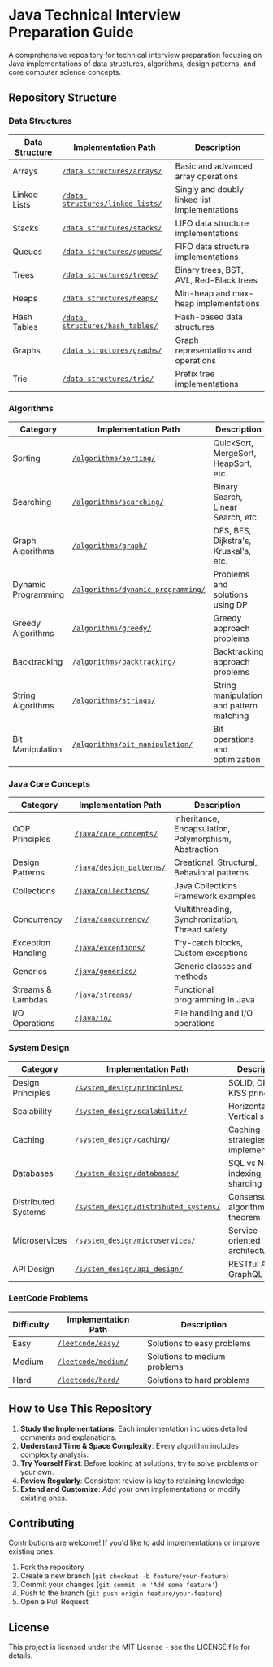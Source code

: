 # Java Technical Interview Preparation Guide

A comprehensive repository for technical interview preparation focusing on Java implementations of data structures, algorithms, design patterns, and core computer science concepts.

## Repository Structure

### Data Structures
| Data Structure | Implementation Path | Description |
|----------------|---------------------|-------------|
| Arrays | [`/data structures/arrays/`](/Volumes/WorkStation/project-X/data%20structures/arrays/) | Basic and advanced array operations |
| Linked Lists | [`/data structures/linked_lists/`](/Volumes/WorkStation/project-X/data%20structures/linked_lists/) | Singly and doubly linked list implementations |
| Stacks | [`/data structures/stacks/`](/Volumes/WorkStation/project-X/data%20structures/stacks/) | LIFO data structure implementations |
| Queues | [`/data structures/queues/`](/Volumes/WorkStation/project-X/data%20structures/queues/) | FIFO data structure implementations |
| Trees | [`/data structures/trees/`](/Volumes/WorkStation/project-X/data%20structures/trees/) | Binary trees, BST, AVL, Red-Black trees |
| Heaps | [`/data structures/heaps/`](/Volumes/WorkStation/project-X/data%20structures/heaps/) | Min-heap and max-heap implementations |
| Hash Tables | [`/data structures/hash_tables/`](/Volumes/WorkStation/project-X/data%20structures/hash_tables/) | Hash-based data structures |
| Graphs | [`/data structures/graphs/`](/Volumes/WorkStation/project-X/data%20structures/graphs/) | Graph representations and operations |
| Trie | [`/data structures/trie/`](/Volumes/WorkStation/project-X/data%20structures/trie/) | Prefix tree implementations |

### Algorithms
| Category | Implementation Path | Description |
|----------|---------------------|-------------|
| Sorting | [`/algorithms/sorting/`](/Volumes/WorkStation/project-X/algorithms/sorting/) | QuickSort, MergeSort, HeapSort, etc. |
| Searching | [`/algorithms/searching/`](/Volumes/WorkStation/project-X/algorithms/searching/) | Binary Search, Linear Search, etc. |
| Graph Algorithms | [`/algorithms/graph/`](/Volumes/WorkStation/project-X/algorithms/graph/) | DFS, BFS, Dijkstra's, Kruskal's, etc. |
| Dynamic Programming | [`/algorithms/dynamic_programming/`](/Volumes/WorkStation/project-X/algorithms/dynamic_programming/) | Problems and solutions using DP |
| Greedy Algorithms | [`/algorithms/greedy/`](/Volumes/WorkStation/project-X/algorithms/greedy/) | Greedy approach problems |
| Backtracking | [`/algorithms/backtracking/`](/Volumes/WorkStation/project-X/algorithms/backtracking/) | Backtracking approach problems |
| String Algorithms | [`/algorithms/strings/`](/Volumes/WorkStation/project-X/algorithms/strings/) | String manipulation and pattern matching |
| Bit Manipulation | [`/algorithms/bit_manipulation/`](/Volumes/WorkStation/project-X/algorithms/bit_manipulation/) | Bit operations and optimization |

### Java Core Concepts
| Category | Implementation Path | Description |
|----------|---------------------|-------------|
| OOP Principles | [`/java/core_concepts/`](/Volumes/WorkStation/project-X/java/core_concepts/) | Inheritance, Encapsulation, Polymorphism, Abstraction |
| Design Patterns | [`/java/design_patterns/`](/Volumes/WorkStation/project-X/java/design_patterns/) | Creational, Structural, Behavioral patterns |
| Collections | [`/java/collections/`](/Volumes/WorkStation/project-X/java/collections/) | Java Collections Framework examples |
| Concurrency | [`/java/concurrency/`](/Volumes/WorkStation/project-X/java/concurrency/) | Multithreading, Synchronization, Thread safety |
| Exception Handling | [`/java/exceptions/`](/Volumes/WorkStation/project-X/java/exceptions/) | Try-catch blocks, Custom exceptions |
| Generics | [`/java/generics/`](/Volumes/WorkStation/project-X/java/generics/) | Generic classes and methods |
| Streams & Lambdas | [`/java/streams/`](/Volumes/WorkStation/project-X/java/streams/) | Functional programming in Java |
| I/O Operations | [`/java/io/`](/Volumes/WorkStation/project-X/java/io/) | File handling and I/O operations |

### System Design
| Category | Implementation Path | Description |
|----------|---------------------|-------------|
| Design Principles | [`/system_design/principles/`](/Volumes/WorkStation/project-X/system_design/principles/) | SOLID, DRY, KISS principles |
| Scalability | [`/system_design/scalability/`](/Volumes/WorkStation/project-X/system_design/scalability/) | Horizontal vs Vertical scaling |
| Caching | [`/system_design/caching/`](/Volumes/WorkStation/project-X/system_design/caching/) | Caching strategies and implementations |
| Databases | [`/system_design/databases/`](/Volumes/WorkStation/project-X/system_design/databases/) | SQL vs NoSQL, indexing, sharding |
| Distributed Systems | [`/system_design/distributed_systems/`](/Volumes/WorkStation/project-X/system_design/distributed_systems/) | Consensus algorithms, CAP theorem |
| Microservices | [`/system_design/microservices/`](/Volumes/WorkStation/project-X/system_design/microservices/) | Service-oriented architecture |
| API Design | [`/system_design/api_design/`](/Volumes/WorkStation/project-X/system_design/api_design/) | RESTful API, GraphQL |

### LeetCode Problems
| Difficulty | Implementation Path | Description |
|------------|---------------------|-------------|
| Easy | [`/leetcode/easy/`](/Volumes/WorkStation/project-X/leetcode/easy/) | Solutions to easy problems |
| Medium | [`/leetcode/medium/`](/Volumes/WorkStation/project-X/leetcode/medium/) | Solutions to medium problems |
| Hard | [`/leetcode/hard/`](/Volumes/WorkStation/project-X/leetcode/hard/) | Solutions to hard problems |

## How to Use This Repository

1. **Study the Implementations**: Each implementation includes detailed comments and explanations.
2. **Understand Time & Space Complexity**: Every algorithm includes complexity analysis.
3. **Try Yourself First**: Before looking at solutions, try to solve problems on your own.
4. **Review Regularly**: Consistent review is key to retaining knowledge.
5. **Extend and Customize**: Add your own implementations or modify existing ones.

## Contributing

Contributions are welcome! If you'd like to add implementations or improve existing ones:

1. Fork the repository
2. Create a new branch (`git checkout -b feature/your-feature`)
3. Commit your changes (`git commit -m 'Add some feature'`)
4. Push to the branch (`git push origin feature/your-feature`)
5. Open a Pull Request

## License

This project is licensed under the MIT License - see the LICENSE file for details.
